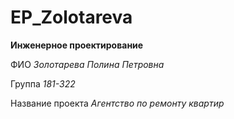 # EP_Zolotareva

__Инженерное проектирование__

ФИО _Золотарева Полина Петровна_
 
Группа _181-322_ 

Название проекта _Агентство по ремонту квартир_
